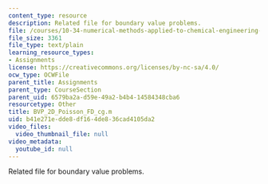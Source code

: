 ```yaml
---
content_type: resource
description: Related file for boundary value problems.
file: /courses/10-34-numerical-methods-applied-to-chemical-engineering-fall-2005/b41e271edde8df164de836cad4105da2_BVP_2D_Poisson_FD_cg.m
file_size: 3361
file_type: text/plain
learning_resource_types:
- Assignments
license: https://creativecommons.org/licenses/by-nc-sa/4.0/
ocw_type: OCWFile
parent_title: Assignments
parent_type: CourseSection
parent_uid: 6579ba2a-d59e-49a2-b4b4-14584348cba6
resourcetype: Other
title: BVP_2D_Poisson_FD_cg.m
uid: b41e271e-dde8-df16-4de8-36cad4105da2
video_files:
  video_thumbnail_file: null
video_metadata:
  youtube_id: null
---
```

Related file for boundary value problems.